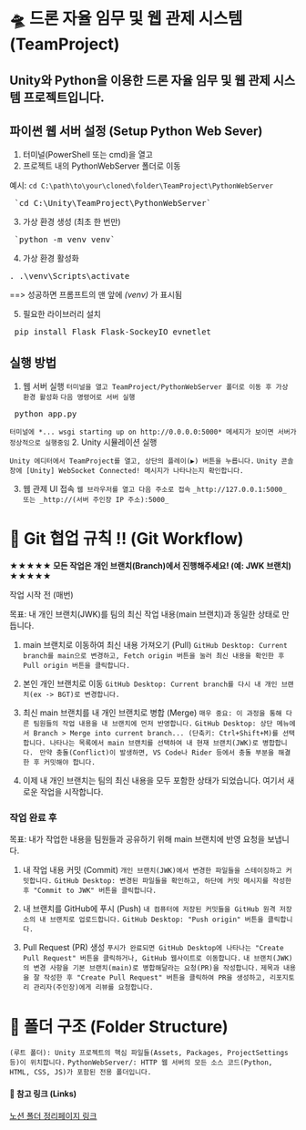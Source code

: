 # 🛸 드론 자율 임무 및 웹 관제 시스템 (TeamProject)
**Unity와 Python을 이용한 드론 자율 임무 및 웹 관제 시스템 프로젝트입니다.**
---


## 파이썬 웹 서버 설정 (Setup Python Web Sever)
1. 터미널(PowerShell 또는 cmd)을 열고
2. 프로젝트 내의 PythonWebServer 폴더로 이동

예시: `cd C:\path\to\your\cloned\folder\TeamProject\PythonWebServer`

<pre> `cd C:\Unity\TeamProject\PythonWebServer` </pre>

3. 가상 환경 생성 (최초 한 번만)

<pre> `python -m venv venv`</pre>

4. 가상 환경 활성화

<pre>. .\venv\Scripts\activate </pre>

==> 성공하면 프롬프트의 맨 앞에 _(venv)_ 가 표시됨

5. 필요한 라이브러리 설치

<pre> pip install Flask Flask-SockeyIO evnetlet </pre>


## 실행 방법

1. 웹 서버 실행
`터미널을 열고 TeamProject/PythonWebServer 폴더로 이동 후 가상 환경 활성화`
`다음 명령어로 서버 실행`
<pre> python app.py </pre>

`터미널에 *... wsgi starting up on http://0.0.0.0:5000* 메세지가 보이면 서버가 정상적으로 실행중임`
2. Unity 시뮬레이션 실행

`Unity 에디터에서 TeamProject를 열고, 상단의 플레이(▶) 버튼을 누릅니다.`
`Unity 콘솔 창에 [Unity] WebSocket Connected! 메시지가 나타나는지 확인합니다.`

3. 웹 관제 UI 접속
`웹 브라우저를 열고 다음 주소로 접속`
``_http://127.0.0.1:5000_ 또는 _http://(서버 주인장 IP 주소):5000_``

# 🌳 Git 협업 규칙 !! (Git Workflow)
__★★★★★ 모든 작업은 개인 브랜치(Branch)에서 진행해주세요! (예: JWK 브랜치) ★★★★★__

작업 시작 전 (매번)

목표: 내 개인 브랜치(JWK)를 팀의 최신 작업 내용(main 브랜치)과 동일한 상태로 만듭니다.

1. main 브랜치로 이동하여 최신 내용 가져오기 (Pull)
`GitHub Desktop: Current branch를 main으로 변경하고, Fetch origin 버튼을 눌러 최신 내용을 확인한 후 Pull origin 버튼을 클릭합니다.`

2. 본인 개인 브랜치로 이동
`GitHub Desktop: Current branch를 다시 내 개인 브랜치(ex -> BGT)로 변경합니다.`

3. 최신 main 브랜치를 내 개인 브랜치로 병합 (Merge)
`매우 중요: 이 과정을 통해 다른 팀원들의 작업 내용을 내 브랜치에 먼저 반영합니다.`
`GitHub Desktop: 상단 메뉴에서 Branch > Merge into current branch... (단축키: Ctrl+Shift+M)를 선택합니다. 나타나는 목록에서 main 브랜치를 선택하여 내 현재 브랜치(JWK)로 병합합니다. `
`만약 충돌(Conflict)이 발생하면, VS Code나 Rider 등에서 충돌 부분을 해결한 후 커밋해야 합니다.`

4. 이제 내 개인 브랜치는 팀의 최신 내용을 모두 포함한 상태가 되었습니다. 여기서 새로운 작업을 시작합니다.

### 작업 완료 후
목표: 내가 작업한 내용을 팀원들과 공유하기 위해 main 브랜치에 반영 요청을 보냅니다.

1. 내 작업 내용 커밋 (Commit)
`개인 브랜치(JWK)에서 변경한 파일들을 스테이징하고 커밋합니다.`
`GitHub Desktop: 변경된 파일들을 확인하고, 하단에 커밋 메시지를 작성한 후 "Commit to JWK" 버튼을 클릭합니다.`
2. 내 브랜치를 GitHub에 푸시 (Push)
`내 컴퓨터에 저장된 커밋들을 GitHub 원격 저장소의 내 브랜치로 업로드합니다.`
`GitHub Desktop: "Push origin" 버튼을 클릭합니다.`

3. Pull Request (PR) 생성
`푸시가 완료되면 GitHub Desktop에 나타나는 "Create Pull Request" 버튼을 클릭하거나, GitHub 웹사이트로 이동합니다.`
`내 브랜치(JWK)의 변경 사항을 기본 브랜치(main)로 병합해달라는 요청(PR)을 작성합니다.`
`제목과 내용을 잘 작성한 후 "Create Pull Request" 버튼을 클릭하여 PR을 생성하고, 리포지토리 관리자(주인장)에게 리뷰를 요청합니다.`



# 📂 폴더 구조 (Folder Structure)
`(루트 폴더): Unity 프로젝트의 핵심 파일들(Assets, Packages, ProjectSettings 등)이 위치합니다.`
`PythonWebServer/: HTTP 웹 서버의 모든 소스 코드(Python, HTML, CSS, JS)가 포함된 전용 폴더입니다.`

#### 🚀 참고 링크 (Links)

[노션 폴더 정리페이지 링크](https://sable-beard-26b.notion.site/Unity-Python-208fbf84667880368c81d891d256744b?source=copy_link)